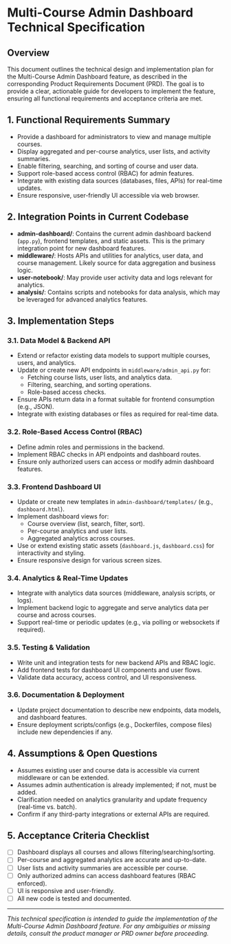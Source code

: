 # Multi-Course Admin Dashboard Technical Specification

## Overview
This document outlines the technical design and implementation plan for the Multi-Course Admin Dashboard feature, as described in the corresponding Product Requirements Document (PRD). The goal is to provide a clear, actionable guide for developers to implement the feature, ensuring all functional requirements and acceptance criteria are met.

## 1. Functional Requirements Summary
- Provide a dashboard for administrators to view and manage multiple courses.
- Display aggregated and per-course analytics, user lists, and activity summaries.
- Enable filtering, searching, and sorting of course and user data.
- Support role-based access control (RBAC) for admin features.
- Integrate with existing data sources (databases, files, APIs) for real-time updates.
- Ensure responsive, user-friendly UI accessible via web browser.

## 2. Integration Points in Current Codebase
- **admin-dashboard/**: Contains the current admin dashboard backend (`app.py`), frontend templates, and static assets. This is the primary integration point for new dashboard features.
- **middleware/**: Hosts APIs and utilities for analytics, user data, and course management. Likely source for data aggregation and business logic.
- **user-notebook/**: May provide user activity data and logs relevant for analytics.
- **analysis/**: Contains scripts and notebooks for data analysis, which may be leveraged for advanced analytics features.

## 3. Implementation Steps

### 3.1. Data Model & Backend API
- Extend or refactor existing data models to support multiple courses, users, and analytics.
- Update or create new API endpoints in `middleware/admin_api.py` for:
  - Fetching course lists, user lists, and analytics data.
  - Filtering, searching, and sorting operations.
  - Role-based access checks.
- Ensure APIs return data in a format suitable for frontend consumption (e.g., JSON).
- Integrate with existing databases or files as required for real-time data.

### 3.2. Role-Based Access Control (RBAC)
- Define admin roles and permissions in the backend.
- Implement RBAC checks in API endpoints and dashboard routes.
- Ensure only authorized users can access or modify admin dashboard features.

### 3.3. Frontend Dashboard UI
- Update or create new templates in `admin-dashboard/templates/` (e.g., `dashboard.html`).
- Implement dashboard views for:
  - Course overview (list, search, filter, sort).
  - Per-course analytics and user lists.
  - Aggregated analytics across courses.
- Use or extend existing static assets (`dashboard.js`, `dashboard.css`) for interactivity and styling.
- Ensure responsive design for various screen sizes.

### 3.4. Analytics & Real-Time Updates
- Integrate with analytics data sources (middleware, analysis scripts, or logs).
- Implement backend logic to aggregate and serve analytics data per course and across courses.
- Support real-time or periodic updates (e.g., via polling or websockets if required).

### 3.5. Testing & Validation
- Write unit and integration tests for new backend APIs and RBAC logic.
- Add frontend tests for dashboard UI components and user flows.
- Validate data accuracy, access control, and UI responsiveness.

### 3.6. Documentation & Deployment
- Update project documentation to describe new endpoints, data models, and dashboard features.
- Ensure deployment scripts/configs (e.g., Dockerfiles, compose files) include new dependencies if any.

## 4. Assumptions & Open Questions
- Assumes existing user and course data is accessible via current middleware or can be extended.
- Assumes admin authentication is already implemented; if not, must be added.
- Clarification needed on analytics granularity and update frequency (real-time vs. batch).
- Confirm if any third-party integrations or external APIs are required.

## 5. Acceptance Criteria Checklist
- [ ] Dashboard displays all courses and allows filtering/searching/sorting.
- [ ] Per-course and aggregated analytics are accurate and up-to-date.
- [ ] User lists and activity summaries are accessible per course.
- [ ] Only authorized admins can access dashboard features (RBAC enforced).
- [ ] UI is responsive and user-friendly.
- [ ] All new code is tested and documented.

---

*This technical specification is intended to guide the implementation of the Multi-Course Admin Dashboard feature. For any ambiguities or missing details, consult the product manager or PRD owner before proceeding.*
